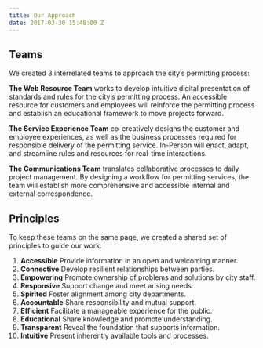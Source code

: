 ```yaml
---
title: Our Approach
date: 2017-03-30 15:48:00 Z
---
```


## Teams

We created 3 interrelated teams to approach the city’s permitting process:

**The Web Resource Team** works to develop intuitive digital presentation of standards and rules for the city’s permitting process. An accessible resource for customers and employees will reinforce the permitting process and establish an educational framework to move projects forward.

**The Service Experience Team** co-creatively designs the customer and employee experiences, as well as the business processes required for responsible delivery of the permitting service. In-Person will enact, adapt, and streamline rules and resources for real-time interactions.

**The Communications Team** translates collaborative processes to daily project management. By designing a workflow for permitting services, the team will establish more comprehensive and accessible internal and external correspondence.

## Principles

To keep these teams on the same page, we created a shared set of principles to guide our work:

1. **Accessible**
Provide information in an open and welcoming manner.
2. **Connective**
Develop resilient relationships between parties.
3. **Empowering**
Promote ownership of problems and solutions by city staff.
4. **Responsive**
Support change and meet arising needs. 
5. **Spirited**
Foster alignment among city departments.
6. **Accountable**
Share responsibility and mutual support.
7. **Efficient**
Facilitate a manageable experience for the public.
8. **Educational**
Share knowledge and promote understanding.
9. **Transparent**
Reveal the foundation that supports information.
10. **Intuitive**
Present inherently available tools and processes.